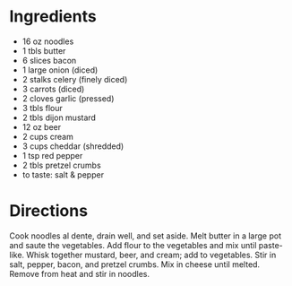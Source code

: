 # Ingredients #

* 16 oz noodles
* 1 tbls butter
* 6 slices bacon
* 1 large onion (diced)
* 2 stalks celery (finely diced)
* 3 carrots (diced)
* 2 cloves garlic (pressed)
* 3 tbls flour
* 2 tbls dijon mustard
* 12 oz beer
* 2 cups cream
* 3 cups cheddar (shredded)
* 1 tsp red pepper
* 2 tbls pretzel crumbs
* to taste: salt & pepper

# Directions #

Cook noodles al dente, drain well, and set aside.
Melt butter in a large pot and saute the vegetables.
Add flour to the vegetables and mix until paste-like.
Whisk together mustard, beer, and cream; add to vegetables.
Stir in salt, pepper, bacon, and pretzel crumbs.
Mix in cheese until melted. Remove from heat and stir in noodles.

